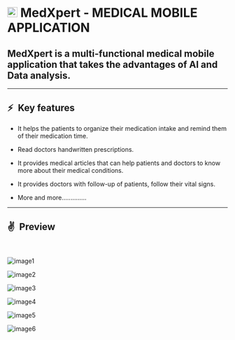 <!-- vertical space &nbsp; -->

# <img src="https://raw.githubusercontent.com/Abdo-Nabil/Screenshot-Repo/master/splash.png?token=GHSAT0AAAAAABVH56MJTNTQ6E33FTAHQCD6YWYRZGA" alt="Icon" width="23"/> MedXpert - MEDICAL MOBILE APPLICATION



## MedXpert is a multi-functional medical mobile application that takes the advantages of AI and Data analysis.

---

## ⚡&ensp;Key features

*  It helps the patients to organize their
medication intake and remind them of their medication time.


* Read doctors handwritten prescriptions.

* It provides medical articles that can help patients and doctors to know more about their medical conditions.

* It provides doctors with follow-up of patients, follow
their vital signs.

* More and more..............

---


## ✌&ensp;Preview

&ensp;

![image1](https://raw.githubusercontent.com/Abdo-Nabil/Screenshot-Repo/master/Slide1.PNG?token=GHSAT0AAAAAABVH56MITCDH7OHJV44JY3OMYWYROPA)

![image2](https://raw.githubusercontent.com/Abdo-Nabil/Screenshot-Repo/master/Slide2.PNG?token=GHSAT0AAAAAABVH56MITQJXXUR67ZANKZBGYWYRKNQ)

![image3](https://raw.githubusercontent.com/Abdo-Nabil/Screenshot-Repo/master/Slide3.PNG?token=GHSAT0AAAAAABVH56MIBWSHD5GNKMPLVQNEYWYRLHQ)

![image4](https://raw.githubusercontent.com/Abdo-Nabil/Screenshot-Repo/master/Slide4.PNG?token=GHSAT0AAAAAABVH56MI3XMN2ZZZOKSNLFXIYWYRLJQ)

![image5](https://raw.githubusercontent.com/Abdo-Nabil/Screenshot-Repo/master/Slide5.PNG?token=GHSAT0AAAAAABVH56MILGYIAWYTYWLLGJ5YYWYRLJQ)

![image6](https://raw.githubusercontent.com/Abdo-Nabil/Screenshot-Repo/master/Slide6.PNG?token=GHSAT0AAAAAABVH56MJ7WBXMQYBZB4XPYRUYWYRLKA)







